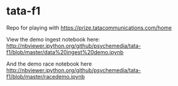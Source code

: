 tata-f1
=======

Repo for playing with https://prize.tatacommunications.com/home

View the demo ingest notebook here: http://nbviewer.ipython.org/github/psychemedia/tata-f1/blob/master/data%20ingest%20demo.ipynb

And the demo race notebook here http://nbviewer.ipython.org/github/psychemedia/tata-f1/blob/master/racedemo.ipynb
